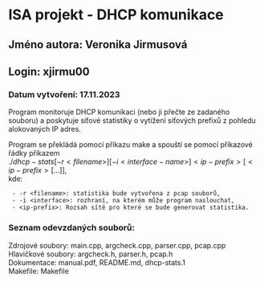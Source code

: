# ISA projekt - DHCP komunikace

## Jméno autora: Veronika Jirmusová
## Login: xjirmu00
### Datum vytvoření: 17.11.2023

Program monitoruje DHCP komunikaci (nebo ji přečte ze zadaného souboru) a poskytuje síťové  statistiky o vytížení síťových prefixů z pohledu alokovaných IP adres.

Program se překládá pomocí příkazu make a spouští se pomocí příkazové řádky příkazem 
<br> $./dhcp-stats [-r <filename>] [-i <interface-name>] <ip-prefix> [ <ip-prefix> [ ... ] ],$<br>
kde:

     - -r <filename>: statistika bude vytvořena z pcap souborů,
     - -i <interface>: rozhraní, na kterém může program naslouchat,
     - <ip-prefix>: Rozsah sítě pro které se bude generovat statistika.


### Seznam odevzdaných souborů:
Zdrojové soubory: main.cpp, argcheck.cpp, parser.cpp, pcap.cpp <br>
Hlavičkové soubory: argcheck.h, parser.h, pcap.h <br>
Dokumentace: manual.pdf, README.md, dhcp-stats.1 <br>
Makefile: Makefile